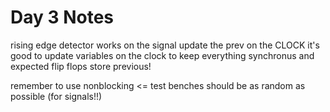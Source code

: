 # Day 3 Notes
rising edge detector works on the signal
update the prev on the CLOCK
it's good to update variables on the clock to keep everything synchronus and expected
flip flops store previous! 

remember to use nonblocking <=
test benches should be as random as possible (for signals!!)
